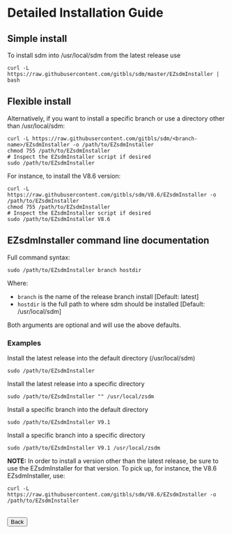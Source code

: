 # Detailed Installation Guide

## Simple install

To install sdm into /usr/local/sdm from the latest release use

    curl -L https://raw.githubusercontent.com/gitbls/sdm/master/EZsdmInstaller | bash

## Flexible install

Alternatively, if you want to install a specific branch or use a directory other than /usr/local/sdm:

    curl -L https://raw.githubusercontent.com/gitbls/sdm/<branch-name>/EZsdmInstaller -o /path/to/EZsdmInstaller
    chmod 755 /path/to/EZsdmInstaller
    # Inspect the EZsdmInstaller script if desired
    sudo /path/to/EZsdmInstaller

For instance, to install the V8.6 version:

    curl -L https://raw.githubusercontent.com/gitbls/sdm/V8.6/EZsdmInstaller -o /path/to/EZsdmInstaller
    chmod 755 /path/to/EZsdmInstaller
    # Inspect the EZsdmInstaller script if desired
    sudo /path/to/EZsdmInstaller V8.6

## EZsdmInstaller command line documentation

Full command syntax:

```
sudo /path/to/EZsdmInstaller branch hostdir
```
Where:

* `branch` is the name of the release branch install [Default: latest]
* `hostdir` is the full path to where sdm should be installed [Default: /usr/local/sdm]

Both arguments are optional and will use the above defaults.

### Examples

Install the latest release into the default directory (/usr/local/sdm)

	sudo /path/to/EZsdmInstaller

Install the latest release into a specific directory

	sudo /path/to/EZsdmInstaller "" /usr/local/zsdm

Install a specific branch into the default directory

	sudo /path/to/EZsdmInstaller V9.1

Install a specific branch into a specific directory

	sudo /path/to/EZsdmInstaller V9.1 /usr/local/zsdm


**NOTE:** In order to install a version other than the latest release, be sure to use the EZsdmInstaller for that version. To pick up, for instance, the V8.6 EZsdmInstaller, use:


    curl -L https://raw.githubusercontent.com/gitbls/sdm/V8.6/EZsdmInstaller -o /path/to/EZsdmInstaller

<br>
<form>
<input type="button" value="Back" onclick="history.back()">
</form>
